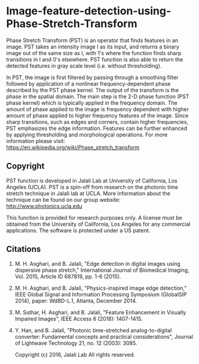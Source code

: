 #     Image-feature-detection-using-Phase-Stretch-Transform
Phase Stretch Transform (PST) is an operator that finds features
in an image. PST takes an intensity image I as its input, and returns
a binary image out of the same size as I, with 1's where the function
finds sharp transitions in I and 0's elsewhere. PST function is also
able to return the detected features in gray scale level (i.e.
without thresholding).

In PST, the image is first filtered by passing through a
smoothing  filter followed by application of a nonlinear
frequency-dependent phase  described by the PST phase kernel. The
output of the transform is the  phase in the spatial domain. The main
step is the 2-D phase function (PST phase kernel) which is typically
applied in the frequency domain. The amount of phase applied to the
image is frequency dependent with  higher amount of phase applied to
higher frequency features of the  image. Since sharp transitions,
such as edges and corners, contain  higher frequencies, PST
emphasizes the edge information. Features can be further enhanced by
applying thresholding and morphological operations. For more
information please visit:
https://en.wikipedia.org/wiki/Phase_stretch_transform

##     Copyright
PST function is developed in Jalali Lab at University of
California, Los Angeles (UCLA). PST is a spin-off from research on
the photonic time stretch technique in Jalali lab at UCLA. More
information about the technique can be found on our group website:
http://www.photonics.ucla.edu

This function is provided for research purposes only. A license
must be  obtained from the University of California, Los Angeles for
any commercial  applications. The software is protected under a US
patent.

##     Citations
1. M. H. Asghari, and B. Jalali, "Edge detection in digital
images using dispersive phase stretch," International Journal of
Biomedical Imaging, Vol. 2015, Article ID 687819, pp. 1-6 (2015). 
2. M. H. Asghari, and B. Jalali, "Physics-inspired image edge
detection," IEEE Global Signal and Information Processing Symposium
(GlobalSIP 2014), paper: WdBD-L.1, Atlanta, December 2014. 
3. M. Suthar, H. Asghari, and B. Jalali, "Feature Enhancement in Visually
Impaired Images", IEEE Access 6 (2018): 1407-1415. 
4. Y. Han, and B. Jalali, "Photonic time-stretched analog-to-digital converter:
Fundamental concepts and practical considerations", Journal of
Lightwave Technology 21, no. 12 (2003): 3085.

	Copyright (c) 2016, Jalali Lab All rights reserved.

